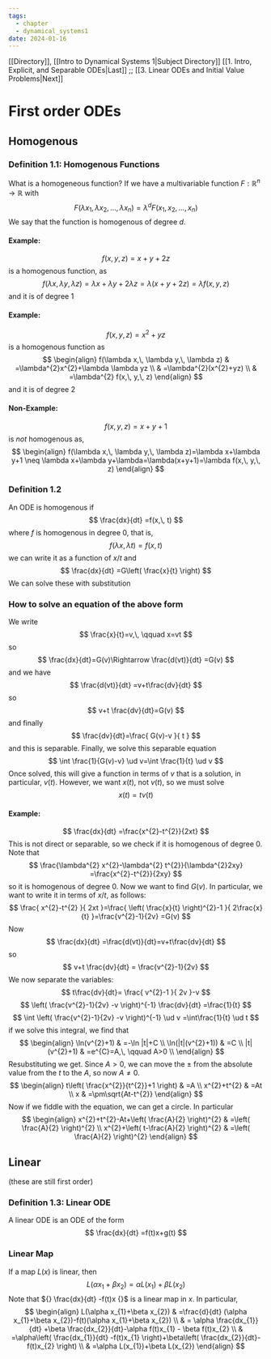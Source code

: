 ```yaml
---
tags:
  - chapter
  - dynamical_systems1
date: 2024-01-16
---
```

[[Directory]], [[Intro to Dynamical Systems 1|Subject Directory]]
[[1. Intro, Explicit, and Separable ODEs|Last]] ;; [[3. Linear ODEs and Initial Value Problems|Next]]
# First order ODEs
## Homogenous
### Definition 1.1: Homogenous Functions
What is a homogeneous function? If we have a multivariable function ${} F:\mathbb{R}^{n}\to{}\mathbb{R} {}$ with
$$
F(\lambda x_{1},\, \lambda x_{2},\,\dots,\,\lambda x_{n})=\lambda^{d} F(x_{1},\, x_{2},\,\dots,\,x_{n})
$$
We say that the function is homogenous of degree ${} d$.
#### Example: 
$$
f(x,\, y,\, z)=x+y+2z
$$
is a homogenous function, as
$$
f(\lambda x,\, \lambda y,\, \lambda z)=\lambda x+\lambda y+2\lambda z = \lambda(x+y+2z )=\lambda  f(x,\, y,\, z)
$$
and it is of degree 1
#### Example:
$$
f(x,\, y,\, z)=x^{2}+yz
$$
is a homogenous function as
$$
\begin{align}
f(\lambda x,\, \lambda y,\, \lambda z) & =\lambda^{2}x^{2}+\lambda \lambda yz \\
 & =\lambda^{2}(x^{2}+yz) \\
 & =\lambda^{2} f(x,\, y,\, z)
\end{align}
$$
and it is of degree 2
#### Non-Example:
$$
f(x,\, y,\, z)=x+y+1
$$
is *not* homogenous as, 
$$
\begin{align}
f(\lambda x,\, \lambda y,\, \lambda z)=\lambda x+\lambda y+1 \neq \lambda x+\lambda y+\lambda=\lambda(x+y+1)=\lambda f(x,\, y,\, z)
\end{align}
$$
### Definition 1.2
An ODE is homogenous if
$$
\frac{dx}{dt} =f(x,\, t)
$$
where ${} f {}$ is homogenous in degree 0, that is, 
$$
f(\lambda x,\, \lambda t)=f(x,\, t)
$$
we can write it as a function of ${} x/t {}$ and
$$
\frac{dx}{dt} =G\left( \frac{x}{t} \right)
$$
We can solve these with substitution
### How to solve an equation of the above form
We write 
$$
\frac{x}{t}=v,\, \qquad x=vt
$$
so
$$
\frac{dx}{dt}=G(v)\Rightarrow \frac{d(vt)}{dt} =G(v)
$$
and we have
$$
\frac{d(vt)}{dt} =v+t\frac{dv}{dt} 
$$
so
$$
v+t \frac{dv}{dt}=G(v)
$$
and finally
$$
\frac{dv}{dt}=\frac{ G(v)-v }{ t }
$$
and this is separable. Finally, we solve this separable equation
$$
\int \frac{1}{G(v)-v} \ud v=\int \frac{1}{t} \ud v  
$$
Once solved, this will give a function in terms of $v {}$ that is a solution, in particular, $v(t) {}$. However, we want ${} x(t) {}$, not ${} v(t) {}$, so we must solve 
$$
x(t)=tv(t)
$$
#### Example:
$$
\frac{dx}{dt} =\frac{x^{2}-t^{2}}{2xt} 
$$
This is not direct or separable, so we check if it is homogenous of degree 0. Note that 
$$
\frac{\lambda^{2} x^{2}-\lambda^{2} t^{2}}{\lambda^{2}2xy} =\frac{x^{2}-t^{2}}{2xy} 
$$
so it is homogenous of degree 0. Now we want to find ${} G(v) {}$. In particular, we want to write it in terms of ${} x/t {}$, as follows:
$$
\frac{ x^{2}-t^{2} }{ 2xt }=\frac{ \left( \frac{x}{t} \right)^{2}-1 }{ 2\frac{x}{t} }=\frac{v^{2}-1}{2v} =G(v)
$$
Now
$$
\frac{dx}{dt} =\frac{d(vt)}{dt}=v+t\frac{dv}{dt}  
$$
so
$$
v+t \frac{dv}{dt} = \frac{v^{2}-1}{2v} 
$$
We now separate the variables:
$$
t\frac{dv}{dt}= \frac{ v^{2}-1 }{ 2v }-v
$$
$$
\left( \frac{v^{2}-1}{2v} -v \right)^{-1} \frac{dv}{dt} =\frac{1}{t}
$$
$$
 \int  \left( \frac{v^{2}-1}{2v} -v \right)^{-1} \ud v =\int\frac{1}{t} \ud t
$$
if we solve this integral, we find that
$$
\begin{align}
 \ln(v^{2}+1) & =-\ln |t|+C   \\
 \ln(|t|(v^{2}+1)) & =C \\
|t|(v^{2}+1) & =e^{C}=A,\, \qquad A>0 \\
 \end{align}
$$
Resubstituting we get. Since $A>0 {}$, we can move the $\pm {}$ from the absolute value from the ${} t$ to the ${} A {}$, so now $A\neq 0 {}$.
$$
\begin{align}
 t\left( \frac{x^{2}}{t^{2}}+1 \right) & =A   \\
x^{2}+t^{2} & =At \\
x & =\pm\sqrt{At-t^{2}}
 \end{align}
$$
Now if we fiddle with the equation, we can get a circle. In particular
$$
\begin{align}
x^{2}+t^{2}-At+\left( \frac{A}{2} \right)^{2} &  =\left( \frac{A}{2} \right)^{2} \\
x^{2}+\left( t-\frac{A}{2} \right)^{2} & =\left( \frac{A}{2} \right)^{2}
\end{align}
$$
## Linear
(these are still first order)
### Definition 1.3: Linear ODE
A linear ODE is an ODE of the form
$$
\frac{dx}{dt} =f(t)x+g(t)
$$
### Linear Map
If a map ${} L(x)$ is linear, then 
$$
L(\alpha x_{1}+\beta x_{2})=\alpha L(x_{1})+\beta L(x_{2})
$$
Note that ${} \frac{dx}{dt} -f(t)x {}$ is a linear map in $x$. In particular, 
$$
\begin{align}
 L(\alpha x_{1}+\beta x_{2}) & =\frac{d}{dt} (\alpha x_{1}+\beta x_{2})-f(t)(\alpha x_{1}+\beta x_{2})  \\
 & = \alpha  \frac{dx_{1}}{dt} +\beta  \frac{dx_{2}}{dt}-\alpha f(t)x_{1} - \beta f(t)x_{2} \\
 & =\alpha\left(  \frac{dx_{1}}{dt} -f(t)x_{1} \right)+\beta\left(  \frac{dx_{2}}{dt}-f(t)x_{2} \right) \\
 & =\alpha L(x_{1})+\beta L(x_{2})
 \end{align}
$$